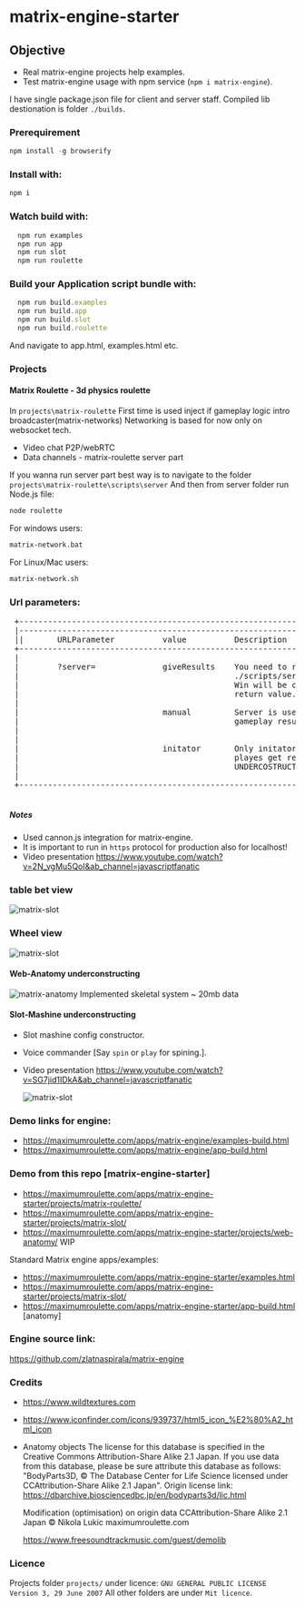 # matrix-engine-starter
## Objective
 - Real matrix-engine projects help examples.
 - Test matrix-engine usage with npm service (`npm i matrix-engine`).
 
I have single package.json file for client and server staff.
Compiled lib destionation is folder `./builds`.

### Prerequirement

```js
npm install -g browserify
```

### Install with:

```js
npm i
```

### Watch build with:

```js
  npm run examples
  npm run app
  npm run slot
  npm run roulette
```

### Build your Application script bundle with:

```js
  npm run build.examples
  npm run build.app
  npm run build.slot
  npm run build.roulette
```

And navigate to app.html, examples.html etc.

### Projects

#### Matrix Roulette - 3d physics roulette 

 In `projects\matrix-roulette` First time is used inject if gameplay logic intro broadcaster(matrix-networks)
 Networking is based for now only on websocket tech.
 - Video chat P2P/webRTC
 - Data channels - matrix-roulette server part

If you wanna run server part best way is to navigate to the folder `projects\matrix-roulette\scripts\server`
And then from server folder run Node.js file:

```bash
node roulette
```

For windows users:
```bash
matrix-network.bat
```

For Linux/Mac users:
```bash
matrix-network.sh
```

### Url parameters:
<pre>
 +-----------------------------------------------------------------------------------+
 |-----------------------------------------------------------------------------------+
 ||       URLParameter          value          Description                           |
 +-----------------------------------------------------------------------------------+
 |                                                                                   |
 |        ?server=              giveResults    You need to run server:               |
 |                                             ./scripts/server/node roulette.js     |
 |                                             Win will be calculated by server      |
 |                                             return value.No wheel view for now.   |
 |                                                                                   |
 |                              manual         Server is used for video chat etc not |
 |                                             gameplay results.Wheel view is called |
 |                                                              on SPIN procedure.   |
 |                                                                                   |
 |                              initator       Only initator play rela physics other |
 |                                             playes get results from initator.     |
 |                                             UNDERCOSTRUCT                         |
 |                                                                                   |
 +-----------------------------------------------------------------------------------+

</pre>

##### Notes
 - Used cannon.js integration for matrix-engine.
 - It is important to run in `https` protocol for production also for localhost!
 - Video presentation
  https://www.youtube.com/watch?v=2N_vgMu5QoI&ab_channel=javascriptfanatic

### table bet view
![matrix-slot](https://github.com/zlatnaspirala/matrix-engine-starter/blob/main/non-project/matrix-roulette-1.png)

### Wheel view
![matrix-slot](https://github.com/zlatnaspirala/matrix-engine-starter/blob/main/non-project/matrix-roulette-2.png)

#### Web-Anatomy underconstructing

![matrix-anatomy](https://github.com/zlatnaspirala/matrix-engine-starter/blob/main/non-project/matrix-anatomy.png)
Implemented skeletal system ~ 20mb data

#### Slot-Mashine underconstructing

- Slot mashine config constructor.
- Voice commander [Say `spin` or `play` for spining.].

- Video presentation
  https://www.youtube.com/watch?v=SG7jid1IDkA&ab_channel=javascriptfanatic

  ![matrix-slot](https://github.com/zlatnaspirala/matrix-engine-starter/blob/main/non-project/slot.png)

### Demo links for engine:

- https://maximumroulette.com/apps/matrix-engine/examples-build.html
- https://maximumroulette.com/apps/matrix-engine/app-build.html

### Demo from this repo [matrix-engine-starter]

- https://maximumroulette.com/apps/matrix-engine-starter/projects/matrix-roulette/
- https://maximumroulette.com/apps/matrix-engine-starter/projects/matrix-slot/
- https://maximumroulette.com/apps/matrix-engine-starter/projects/web-anatomy/ WIP

Standard Matrix engine apps/examples:
- https://maximumroulette.com/apps/matrix-engine-starter/examples.html
- https://maximumroulette.com/apps/matrix-engine-starter/projects/matrix-slot/
- https://maximumroulette.com/apps/matrix-engine-starter/app-build.html [anatomy]

### Engine source link:

https://github.com/zlatnaspirala/matrix-engine

### Credits

- https://www.wildtextures.com
- https://www.iconfinder.com/icons/939737/html5_icon_%E2%80%A2_html_icon

- Anatomy objects
  The license for this database is specified in the Creative Commons Attribution-Share Alike 2.1 Japan. If you use data from this database, please be sure attribute this database as follows:
  "BodyParts3D, © The Database Center for Life
  Science licensed under CCAttribution-Share Alike 2.1 Japan".
  Origin license link: https://dbarchive.biosciencedbc.jp/en/bodyparts3d/lic.html

  Modification (optimisation) on origin data
  CCAttribution-Share Alike 2.1 Japan ©
  Nikola Lukic maximumroulette.com

  
  https://www.freesoundtrackmusic.com/guest/demolib

### Licence

 Projects folder `projects/` under licence:
`GNU GENERAL PUBLIC LICENSE Version 3, 29 June 2007`
All other folders are under `Mit licence`.
